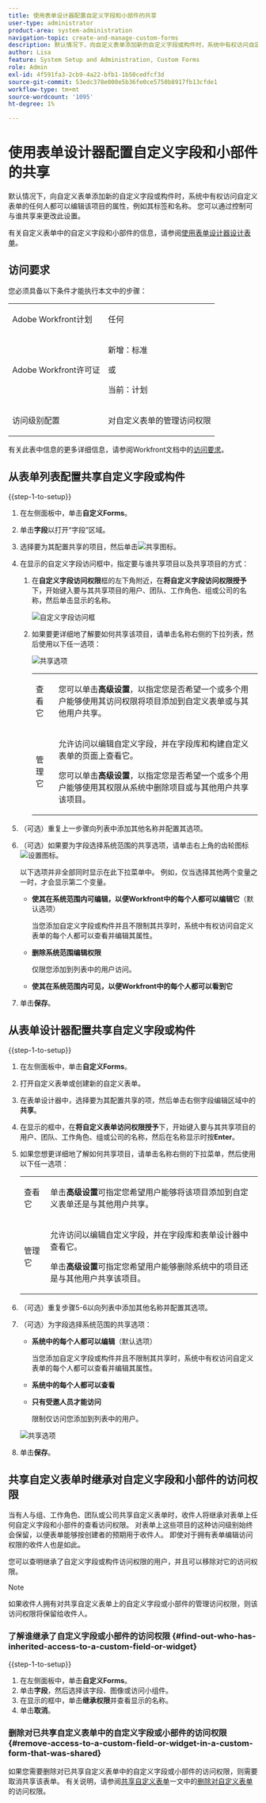 ```yaml
---
title: 使用表单设计器配置自定义字段和小部件的共享
user-type: administrator
product-area: system-administration
navigation-topic: create-and-manage-custom-forms
description: 默认情况下，向自定义表单添加新的自定义字段或构件时，系统中有权访问自定义表单的任何人都可以编辑该项目的属性，例如其标签和名称。 您可以通过控制可与谁共享来更改此设置。
author: Lisa
feature: System Setup and Administration, Custom Forms
role: Admin
exl-id: 4f591fa3-2cb9-4a22-bfb1-1b50cedfcf3d
source-git-commit: 53edc378e000e5b36fe0ce5750b8917fb13cfde1
workflow-type: tm+mt
source-wordcount: '1095'
ht-degree: 1%

---
```


# 使用表单设计器配置自定义字段和小部件的共享

默认情况下，向自定义表单添加新的自定义字段或构件时，系统中有权访问自定义表单的任何人都可以编辑该项目的属性，例如其标签和名称。 您可以通过控制可与谁共享来更改此设置。

有关自定义表单中的自定义字段和小部件的信息，请参阅[使用表单设计器设计表单](/help/quicksilver/administration-and-setup/customize-workfront/create-manage-custom-forms/form-designer/design-a-form/design-a-form.md)。

## 访问要求

您必须具备以下条件才能执行本文中的步骤：

<table style="table-layout:auto"> 
 <col> 
 <col> 
 <tbody> 
  <tr data-mc-conditions=""> 
   <td role="rowheader"> <p>Adobe Workfront计划</p> </td> 
   <td>任何</td> 
  </tr> 
  <tr> 
   <td role="rowheader">Adobe Workfront许可证</td> 
   <td>
   <p>新增：标准</p>
   <p>或</p>
   <p>当前：计划</p></td>
  </tr> 
  <tr data-mc-conditions=""> 
   <td role="rowheader">访问级别配置</td> 
   <td> <p>对自定义表单的管理访问权限</p> </td> 
  </tr> 
 </tbody> 
</table>

有关此表中信息的更多详细信息，请参阅Workfront文档中的[访问要求](/help/quicksilver/administration-and-setup/add-users/access-levels-and-object-permissions/access-level-requirements-in-documentation.md)。

## 从表单列表配置共享自定义字段或构件

{{step-1-to-setup}}

1. 在左侧面板中，单击&#x200B;**自定义Forms**。
1. 单击&#x200B;**字段**&#x200B;以打开“字段”区域。
1. 选择要为其配置共享的项目，然后单击![共享图标](assets/share-icon.png)。
1. 在显示的自定义字段访问框中，指定要与谁共享项目以及共享项目的方式：

   1. 在&#x200B;**自定义字段访问权限**&#x200B;框的左下角附近，在&#x200B;**将自定义字段访问权限授予**&#x200B;下，开始键入要与其共享项目的用户、团队、工作角色、组或公司的名称，然后单击显示的名称。

      ![自定义字段访问框](assets/share-field-give-access-to.jpg)

   1. 如果要更详细地了解要如何共享该项目，请单击名称右侧的下拉列表，然后使用以下任一选项：

      ![共享选项](assets/share-field-view-mng-options.jpg)

      <table style="table-layout:auto"> 
       <col> 
       <col> 
       <tbody> 
        <tr> 
         <td role="rowheader">查看它</td> 
         <td> <p>您可以单击<strong>高级设置</strong>，以指定您是否希望一个或多个用户能够使用其访问权限将项目添加到自定义表单或与其他用户共享。</p> </td> 
        </tr> 
        <tr> 
         <td role="rowheader">管理它</td> 
         <td> <p>允许访问以编辑自定义字段，并在字段库和构建自定义表单的页面上查看它。</p> <p>您可以单击<strong>高级设置</strong>，以指定您是否希望一个或多个用户能够使用其权限从系统中删除项目或与其他用户共享该项目。</p> </td> 
        </tr> 
       </tbody> 
      </table>

1. （可选）重复上一步骤向列表中添加其他名称并配置其选项。
1. （可选）如果要为字段选择系统范围的共享选项，请单击右上角的齿轮图标![设置图标](assets/gear-icon-settings.png)。

   以下选项并非全部同时显示在此下拉菜单中。 例如，仅当选择其他两个变量之一时，才会显示第二个变量。

   * **使其在系统范围内可编辑，以便Workfront中的每个人都可以编辑它**（默认选项）

     当您添加自定义字段或构件并且不限制其共享时，系统中有权访问自定义表单的每个人都可以查看并编辑其属性。

   * **删除系统范围编辑权限**

     仅限您添加到列表中的用户访问。

   * **使其在系统范围内可见，以便Workfront中的每个人都可以看到它**

1. 单击&#x200B;**保存**。

## 从表单设计器配置共享自定义字段或构件

{{step-1-to-setup}}

1. 在左侧面板中，单击&#x200B;**自定义Forms**。
1. 打开自定义表单或创建新的自定义表单。
1. 在表单设计器中，选择要为其配置共享的项，然后单击右侧字段编辑区域中的&#x200B;**共享**。
1. 在显示的框中，在&#x200B;**将自定义表单访问权限授予**&#x200B;下，开始键入要与其共享项目的用户、团队、工作角色、组或公司的名称，然后在名称显示时按&#x200B;**Enter**。
1. 如果您想更详细地了解如何共享项目，请单击名称右侧的下拉菜单，然后使用以下任一选项：

   <table style="table-layout:auto"> 
    <col> 
    <col> 
      <tbody> 
       <tr> 
        <td role="rowheader">查看它</td> 
        <td> <p>单击<strong>高级设置</strong>可指定您希望用户能够将该项目添加到自定义表单还是与其他用户共享。</p> </td> 
       </tr> 
       <tr> 
        <td role="rowheader">管理它</td> 
        <td> <p>允许访问以编辑自定义字段，并在字段库和表单设计器中查看它。</p> <p>单击<strong>高级设置</strong>可指定您希望用户能够删除系统中的项目还是与其他用户共享该项目。</p> </td> 
       </tr> 
     </tbody> 
    </table>

1. （可选）重复步骤5-6以向列表中添加其他名称并配置其选项。
1. （可选）为字段选择系统范围的共享选项：

   * **系统中的每个人都可以编辑**（默认选项）

     当您添加自定义字段或构件并且不限制其共享时，系统中有权访问自定义表单的每个人都可以查看并编辑其属性。

   * **系统中的每个人都可以查看**
   * **只有受邀人员才能访问**

     限制仅访问您添加到列表中的用户。

   ![共享选项](assets/share-field-in-designer.png)

1. 单击&#x200B;**保存**。

## 共享自定义表单时继承对自定义字段和小部件的访问权限

当有人与组、工作角色、团队或公司共享自定义表单时，收件人将继承对表单上任何自定义字段和小部件的查看访问权限。 对表单上这些项目的这种访问级别始终会保留，以便表单能够按创建者的预期用于收件人。 即使对于拥有表单编辑访问权限的收件人也是如此。

您可以查明继承了自定义字段或构件访问权限的用户，并且可以移除对它的访问权限。

>[!NOTE]
>
>如果收件人拥有对共享自定义表单上的自定义字段或小部件的管理访问权限，则该访问权限将保留给收件人。

### 了解谁继承了自定义字段或小部件的访问权限 {#find-out-who-has-inherited-access-to-a-custom-field-or-widget}

{{step-1-to-setup}}

1. 在左侧面板中，单击&#x200B;**自定义Forms**。
1. 单击&#x200B;**字段**，然后选择该字段、图像或访问小组件。
1. 在显示的框中，单击&#x200B;**继承权限**&#x200B;并查看显示的名称。
1. 单击&#x200B;**取消**。

### 删除对已共享自定义表单中的自定义字段或小部件的访问权限 {#remove-access-to-a-custom-field-or-widget-in-a-custom-form-that-was-shared}

如果您需要删除对已共享自定义表单中的自定义字段或小部件的访问权限，则需要取消共享该表单。 有关说明，请参阅[共享自定义表单](/help/quicksilver/administration-and-setup/customize-workfront/create-manage-custom-forms/share-access-to-a-custom-form.md)一文中的[删除对自定义表单](/help/quicksilver/administration-and-setup/customize-workfront/create-manage-custom-forms/share-access-to-a-custom-form.md#remove-access-to-a-custom-form-from-the-list-of-forms)的访问权限。
